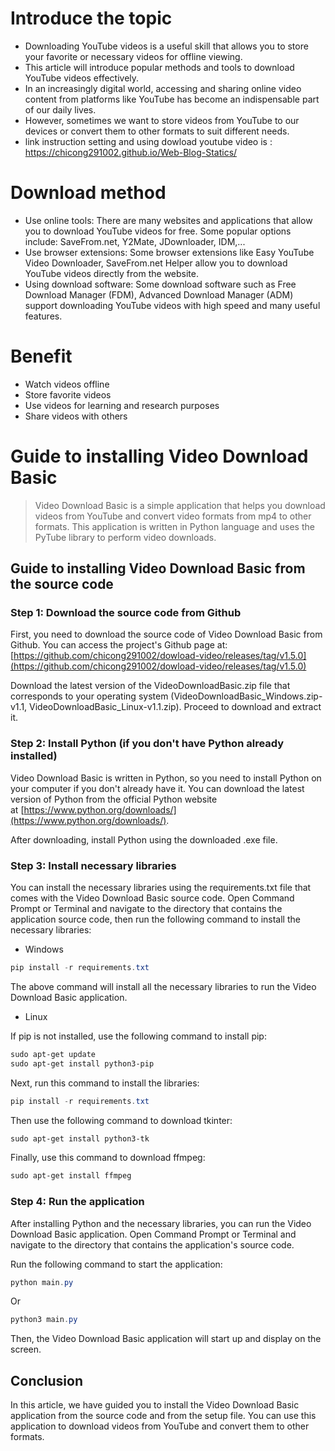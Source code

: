 # Introduce the topic
- Downloading YouTube videos is a useful skill that allows you to store your favorite or necessary videos for offline viewing.
- This article will introduce popular methods and tools to download YouTube videos effectively.
- In an increasingly digital world, accessing and sharing online video content from platforms like YouTube has become an indispensable part of our daily lives.
- However, sometimes we want to store videos from YouTube to our devices or convert them to other formats to suit different needs.
- link instruction setting and using dowload youtube video is : https://chicong291002.github.io/Web-Blog-Statics/
  
# Download method
- Use online tools: There are many websites and applications that allow you to download YouTube videos for free. Some popular options include: SaveFrom.net, Y2Mate, JDownloader, IDM,...
- Use browser extensions: Some browser extensions like Easy YouTube Video Downloader, SaveFrom.net Helper allow you to download YouTube videos directly from the website.
- Using download software: Some download software such as Free Download Manager (FDM), Advanced Download Manager (ADM) support downloading YouTube videos with high speed and many useful features.
  
# Benefit
- Watch videos offline
- Store favorite videos
- Use videos for learning and research purposes
- Share videos with others

# **Guide to installing Video Download Basic**

> Video Download Basic is a simple application that helps you download videos from YouTube and convert video formats from mp4 to other formats. This application is written in Python language and uses the PyTube library to perform video downloads.
> 
## **Guide to installing Video Download Basic from the source code**

### **Step 1: Download the source code from Github**

First, you need to download the source code of Video Download Basic from Github. You can access the project's Github page at: [https://github.com/chicong291002/dowload-video/releases/tag/v1.5.0](https://github.com/chicong291002/dowload-video/releases/tag/v1.5.0)

Download the latest version of the VideoDownloadBasic.zip file that corresponds to your operating system (VideoDownloadBasic_Windows.zip-v1.1, VideoDownloadBasic_Linux-v1.1.zip). Proceed to download and extract it.

### **Step 2: Install Python (if you don't have Python already installed)**

Video Download Basic is written in Python, so you need to install Python on your computer if you don't already have it. You can download the latest version of Python from the official Python website at [https://www.python.org/downloads/](https://www.python.org/downloads/).

After downloading, install Python using the downloaded .exe file.

### **Step 3: Install necessary libraries**

You can install the necessary libraries using the requirements.txt file that comes with the Video Download Basic source code. Open Command Prompt or Terminal and navigate to the directory that contains the application source code, then run the following command to install the necessary libraries:

- Windows

```powershell
pip install -r requirements.txt
```

The above command will install all the necessary libraries to run the Video Download Basic application.

- Linux

If pip is not installed, use the following command to install pip:

```powershell
sudo apt-get update
sudo apt-get install python3-pip
```

Next, run this command to install the libraries:

```powershell
pip install -r requirements.txt
```

Then use the following command to download tkinter:

```powershell
sudo apt-get install python3-tk
```

Finally, use this command to download ffmpeg:

```powershell
sudo apt-get install ffmpeg
```

### **Step 4: Run the application**

After installing Python and the necessary libraries, you can run the Video Download Basic application. Open Command Prompt or Terminal and navigate to the directory that contains the application's source code.

Run the following command to start the application:

```powershell
python main.py
```

Or

```powershell
python3 main.py
```

Then, the Video Download Basic application will start up and display on the screen.

## **Conclusion**

In this article, we have guided you to install the Video Download Basic application from the source code and from the setup file. You can use this application to download videos from YouTube and convert them to other formats.
